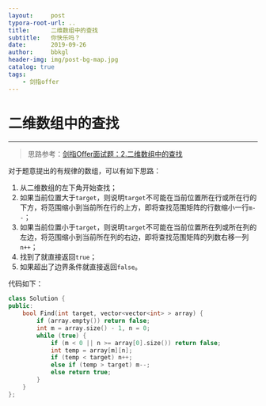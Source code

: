 ```yaml
---
layout:     post
typora-root-url: ..
title:      二维数组中的查找
subtitle:   你快乐吗？
date:       2019-09-26
author:     bbkgl
header-img: img/post-bg-map.jpg
catalog: true
tags:
    - 剑指offer
---
```


# 二维数组中的查找

---

> 思路参考：[剑指Offer面试题：2.二维数组中的查找](https://www.cnblogs.com/edisonchou/p/4737944.html)

对于题意提出的有规律的数组，可以有如下思路：
1. 从二维数组的左下角开始查找；
2. 如果当前位置大于`target`，则说明`target`不可能在当前位置所在行或所在行的下方，将范围缩小到当前所在行的上方，即将查找范围矩阵的行数缩小一行`m--`；
3. 如果当前位置小于`target`，则说明`target`不可能在当前位置所在列或所在列的左边，将范围缩小到当前所在列的右边，即将查找范围矩阵的列数右移一列`n++`；
4. 找到了就直接返回`true`；
5. 如果超出了边界条件就直接返回`false`。

代码如下：

```cpp
class Solution {
public:
    bool Find(int target, vector<vector<int> > array) {
        if (array.empty()) return false;
        int m = array.size() - 1, n = 0;
        while (true) {
            if (m < 0 || n >= array[0].size()) return false;
            int temp = array[m][n];
            if (temp < target) n++;
            else if (temp > target) m--;
            else return true;
        }
    }
};
```





